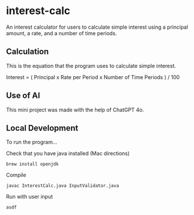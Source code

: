 # interest-calc
An interest calculator for users to calculate simple interest using a principal amount, a rate, and a number
of time periods.  

## Calculation

This is the equation that the program uses to calculate simple interest. 

Interest = ( Principal x Rate per Period x Number of Time Periods ) / 100

## Use of AI

This mini project was made with the help of ChatGPT 4o.  

## Local Development

To run the program... 

Check that you have java installed (Mac directions)

```shell
brew install openjdk
```

Compile

```shell
javac InterestCalc.java InputValidator.java
```

Run with user input
```shell
asdf
```